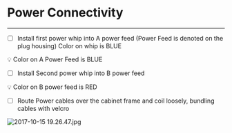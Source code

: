 # Power Connectivity

---

- [ ]  Install first power whip into A power feed (Power Feed is denoted on the plug housing) Color on whip is BLUE

<aside>
💡 Color on A Power Feed is BLUE

</aside>

- [ ]  Install Second power whip into B power feed

<aside>
💡 Color on B power feed is RED

</aside>

- [ ]  Route Power cables over the cabinet frame and coil loosely, bundling cables with velcro

![2017-10-15 19.26.47.jpg](Power%20Connectivity%20fed75f69244e4a35bdd070f318244c17/2017-10-15_19.26.47.jpg)